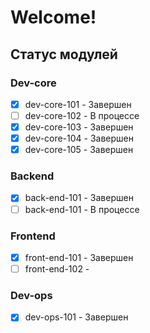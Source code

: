 # Welcome!

## Статус модулей

### Dev-core
- [x] dev-core-101 - Завершен
- [ ] dev-core-102 - В процессе
- [x] dev-core-103 - Завершен
- [x] dev-core-104 - Завершен
- [x] dev-core-105 - Завершен

### Backend  
- [x] back-end-101 - Завершен
- [ ] back-end-101 - В процессе
### Frontend
- [x] front-end-101 - Завершен
- [ ] front-end-102 - 
### Dev-ops
- [x] dev-ops-101 - Завершен
